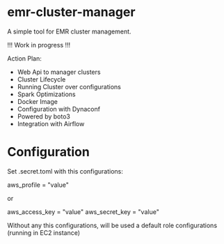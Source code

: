 # emr-cluster-manager

A simple tool for EMR cluster management. 

!!! Work in progress !!!

Action Plan:

* Web Api to manager clusters
* Cluster Lifecycle
* Running Cluster over configurations
* Spark Optimizations
* Docker Image
* Configuration with Dynaconf
* Powered by boto3
* Integration with Airflow

# Configuration

Set .secret.toml with this configurations:

aws_profile = "value"

or 

aws_access_key = "value"
aws_secret_key = "value"

Without any this configurations, will be used a default role configurations (running in EC2 instance)